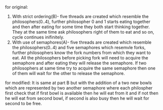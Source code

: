 for original:
1) With strict ordering(B)- five threads are created which resemble the philosophers(0..4), further philosopher 0 and 1 starts eating together and then after eating for some time they both start thinking together. They at the same time ask philosophers right of them to eat and so on, cycle continues inifinitely.
2) With use of semaphores(A)- five threads are created which resemble the philosophers(0..4) and five semaphores which resemvle forks, further philosophers know the fork numbers from which they want to eat. All the philosophers before picking fork will need to acquire the semaphore and after eating they will release the semaphore. If two philosophers at same time try to acquire the same semaphore then one of them will wait for the other to release the semaphore.

for modified:
It is same at part B but with the addition of a two new bowls which are represented by two another semaphore where each philospher first check that if first bowl is available then he will eat from it and if not then he will eat from second bowl, if second is also busy then he will wait for second to be free. 